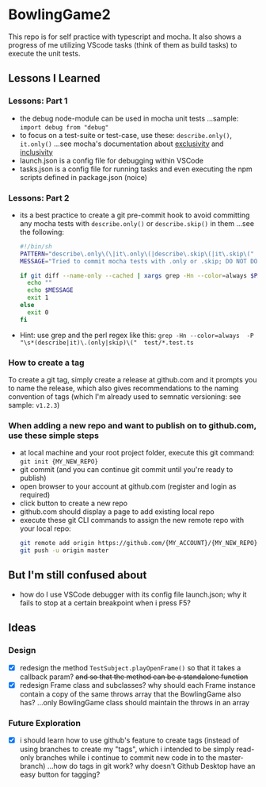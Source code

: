 # BowlingGame2

This repo is for self practice with typescript and mocha. It also shows a progress of me utilizing VScode tasks (think of them as build tasks) to execute the unit tests.

## Lessons I Learned

### Lessons: Part 1

- the debug node-module can be used in mocha unit tests ...sample: ```import debug from "debug"```
- to focus on a test-suite or test-case, use these: `describe.only()`, `it.only()` ...see mocha's documentation about [exclusivity](https://mochajs.org/#exclusive-tests) and [inclusivity](https://mochajs.org/#inclusive-tests)
- launch.json is a config file for debugging within VSCode
- tasks.json is a config file for running tasks and even executing the npm scripts defined in package.json (noice)

### Lessons: Part 2

- its a best practice to create a git pre-commit hook to avoid committing any mocha tests with `describe.only()` or `describe.skip()` in them ...see the following:
    ```bash
    #!/bin/sh
    PATTERN="describe\.only\(\|it\.only\(|describe\.skip\(|it\.skip\("
    MESSAGE="Tried to commit mocha tests with .only or .skip; DO NOT DO THAT ANYMORE!"

    if git diff --name-only --cached | xargs grep -Hn --color=always $PATTERN; then
      echo ""
      echo $MESSAGE
      exit 1
    else
      exit 0
    fi
    ```
- Hint: use grep and the perl regex like this: `grep -Hn --color=always  -P "\s*(describe|it)\.(only|skip)\("  test/*.test.ts`

### How to create a tag

To create a git tag, simply create a release at github.com and it prompts you to name the release, which also gives recommendations to the naming convention of tags (which I'm already used to semnatic versioning: see sample: `v1.2.3`)

### When adding a new repo and want to publish on to github.com, use these simple steps

- at local machine and your root project folder, execute this git command: `git init {MY_NEW_REPO}`
- git commit (and you can continue git commit until you're ready to publish)
- open browser to your account at github.com (register and login as required)
- click button to create a new repo
- github.com should display a page to add existing local repo
- execute these git CLI commands to assign the new remote repo with your local repo:
    ```bash
    git remote add origin https://github.com/{MY_ACCOUNT}/{MY_NEW_REPO}.git
    git push -u origin master
    ```

## But I'm still confused about

- how do I use VSCode debugger with its config file launch.json; why it fails to stop at a certain breakpoint when i press F5?

## Ideas

### Design

- [x] redesign the method `TestSubject.playOpenFrame()` so that it takes a callback param? ~~and so that the method can be a standalone function~~
- [x] redesign Frame class and subclasses? why should each Frame instance contain a copy of the same throws array that the BowlingGame also has? ...only BowlingGame class should maintain the throws in an array

### Future Exploration

- [x] i should learn how to use github's feature to create tags (instead of using branches to create my "tags", which i intended to be simply read-only branches while i continue to commit new code in to the master-branch) ...how do tags in git work? why doesn't Github Desktop have an easy button for tagging?
